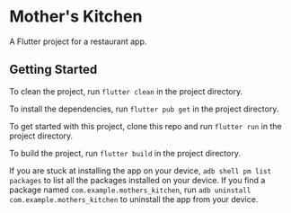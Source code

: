 # Mother's Kitchen

A Flutter project for a restaurant app.

## Getting Started

To clean the project, run `flutter clean` in the project directory.

To install the dependencies, run `flutter pub get` in the project directory.

To get started with this project, clone this repo and run `flutter run` in the project directory.

To build the project, run `flutter build` in the project directory.

If you are stuck at installing the app on your device, `adb shell pm list packages` to list all the packages installed on your device.
If you find a package named `com.example.mothers_kitchen`, run `adb uninstall com.example.mothers_kitchen` to uninstall the app from your device.